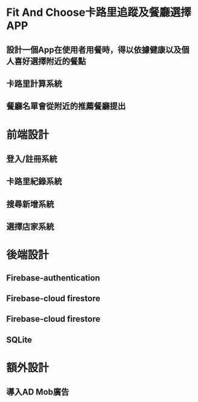Fit And Choose卡路里追蹤及餐廳選擇 APP
====
## 設計一個App在使用者用餐時，得以依據健康以及個人喜好選擇附近的餐點
## 卡路里計算系統
## 餐廳名單會從附近的推薦餐廳提出
# 前端設計
## 登入/註冊系統
## 卡路里紀錄系統
## 搜尋新增系統
## 選擇店家系統
# 後端設計
## Firebase-authentication
## Firebase-cloud firestore
## Firebase-cloud firestore
## SQLite
# 額外設計
## 導入AD Mob廣告